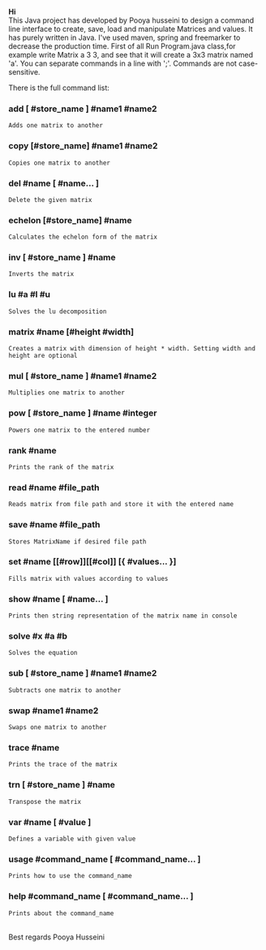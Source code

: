 <b>Hi</b>
<br/>
This Java project has developed by Pooya husseini to design a command line interface to create, save,
load and manipulate Matrices and values.
It has purely written in Java. I've used maven, spring and freemarker to decrease the production time.
First of all Run Program.java class,for example write Matrix a 3 3, and see that it will create a 3x3 matrix named 'a'.
You can separate commands in a line with ';'. Commands are not case-sensitive.

There is the full command list:

### add [ #store_name ] #name1 #name2
    Adds one matrix to another

### copy [#store_name] #name1 #name2
    Copies one matrix to another

### del #name [ #name... ]
    Delete the given matrix

### echelon [#store_name] #name
    Calculates the echelon form of the matrix

### inv [ #store_name ] #name
    Inverts the matrix

### lu #a #l #u
    Solves the lu decomposition

### matrix #name [#height #width]
    Creates a matrix with dimension of height * width. Setting width and height are optional

### mul [ #store_name ] #name1 #name2
    Multiplies one matrix to another

### pow [ #store_name ] #name #integer
    Powers one matrix to the entered number

### rank #name
    Prints the rank of the matrix

### read #name #file_path
    Reads matrix from file path and store it with the entered name

### save #name #file_path
    Stores MatrixName if desired file path

### set #name [[#row]][[#col]] [{ #values... }]
    Fills matrix with values according to values

### show #name  [ #name... ]
    Prints then string representation of the matrix name in console

### solve #x #a #b
    Solves the equation

### sub [ #store_name ] #name1 #name2
    Subtracts one matrix to another

### swap #name1 #name2
    Swaps one matrix to another

### trace #name
    Prints the trace of the matrix

### trn [ #store_name ] #name
    Transpose the matrix

### var #name [ #value ]
    Defines a variable with given value

### usage #command_name [ #command_name... ]
    Prints how to use the command_name

### help #command_name [ #command_name... ]
    Prints about the command_name


<br/>
Best regards
Pooya Husseini